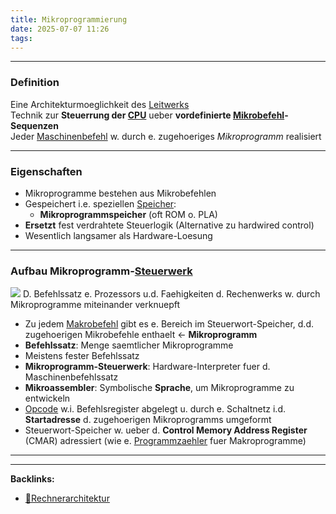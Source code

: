 ```yaml
---
title: Mikroprogrammierung
date: 2025-07-07 11:26
tags: 
---
```


----

### Definition
Eine Architekturmoeglichkeit des [Leitwerks](leitwerk)\
Technik zur **Steuerrung der [CPU](prozessor)** ueber **vordefinierte [Mikrobefehl](mikrobefehle)-Sequenzen**\
Jeder [Maschinenbefehl](maschinenbefehl) w. durch e. zugehoeriges *Mikroprogramm* realisiert

---

### Eigenschaften
- Mikroprogramme bestehen aus Mikrobefehlen
- Gespeichert i.e. speziellen [Speicher](speicher):
  - **Mikroprogrammspeicher** (oft ROM o. PLA)
- **Ersetzt** fest verdrahtete Steuerlogik (Alternative zu hardwired control)
- Wesentlich langsamer als Hardware-Loesung

---

### Aufbau Mikroprogramm-[Steuerwerk](leitwerk)

![](img/mikroprogrammierung_1.png)
D. Befehlssatz e. Prozessors u.d. Faehigkeiten d. Rechenwerks w. durch Mikroprogramme miteinander verknuepft
- Zu jedem [Makrobefehl](maschinenbefehl) gibt es e. Bereich im Steuerwort-Speicher, d.d. zugehoerigen 
  Mikrobefehle enthaelt <- **Mikroprogramm**
- **Befehlssatz**: Menge saemtlicher Mikroprogramme
- Meistens fester Befehlssatz
- **Mikroprogramm-Steuerwerk**: Hardware-Interpreter fuer d. Maschinenbefehlssatz
- **Mikroassembler**: Symbolische **Sprache**, um Mikroprogramme zu entwickeln
- [Opcode](opcode) w.i. Befehlsregister abgelegt u. durch e. Schaltnetz i.d. **Startadresse** d. zugehoerigen Mikroprogramms umgeformt
- Steuerwort-Speicher w. ueber d. **Control Memory Address Register** (CMAR) adressiert (wie e. [Programmzaehler](befehlszaehler) fuer Makroprogramme)





----

----
**Backlinks:**
- [📂Rechnerarchitektur](/📁Rechnerarchitektur)
